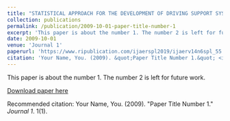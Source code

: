 ```yaml
---
title: "STATISTICAL APPROACH FOR THE DEVELOPMENT OF DRIVING SUPPORT SYSTEM BASED ON PIXEL CLASSIFICATION ALGORITHM"
collection: publications
permalink: /publication/2009-10-01-paper-title-number-1
excerpt: 'This paper is about the number 1. The number 2 is left for future work.'
date: 2009-10-01
venue: 'Journal 1'
paperurl: 'https://www.ripublication.com/ijaerspl2019/ijaerv14n6spl_55.pdf'
citation: 'Your Name, You. (2009). &quot;Paper Title Number 1.&quot; <i>Journal 1</i>. 1(1).'
---
```

This paper is about the number 1. The number 2 is left for future work.

[Download paper here](https://www.ripublication.com/ijaerspl2019/ijaerv14n6spl_55.pdf)

Recommended citation: Your Name, You. (2009). "Paper Title Number 1." <i>Journal 1</i>. 1(1).